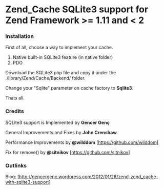 Zend_Cache SQLite3 support for Zend Framework >= 1.11 and < 2
======

### Installation

First of all, choose a way to implement your cache.

1. Native built-in SQLite3 feature (in native folder)
2. PDO

Download the SQLite3.php file and copy it under the ./library/Zend/Cache/Backend/ folder.

Change your "Sqlite" parameter on cache factory to **Sqlite3**.

Thats all.

### Credits

SQLite3 support is Implemented by **Gencer Genç**

General Improvements and Fixes by **John Crenshaw**.

Performance Improvements by **@wilddom** [https://github.com/wilddom]

Fix for remove() by **@sitnikov** [https://github.com/sitnikov]

### Outlinks

Blog: [http://gencergenc.wordpress.com/2012/01/28/zend-zend_cache-with-sqlite3-support]
